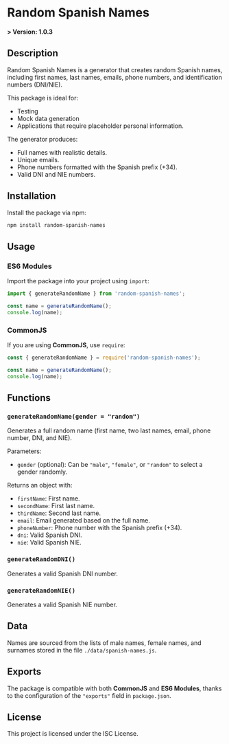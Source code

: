 
# Random Spanish Names

**> Version: 1.0.3**

## Description

Random Spanish Names is a generator that creates random Spanish names, including first names, last names, emails, phone numbers, and identification numbers (DNI/NIE). 

This package is ideal for:
- Testing
- Mock data generation
- Applications that require placeholder personal information.

The generator produces:
- Full names with realistic details.
- Unique emails.
- Phone numbers formatted with the Spanish prefix (+34).
- Valid DNI and NIE numbers.

## Installation

Install the package via npm:

```bash
npm install random-spanish-names
```

## Usage

### ES6 Modules

Import the package into your project using `import`:

```javascript
import { generateRandomName } from 'random-spanish-names';

const name = generateRandomName();
console.log(name);
```

### CommonJS

If you are using **CommonJS**, use `require`:

```javascript
const { generateRandomName } = require('random-spanish-names');

const name = generateRandomName();
console.log(name);
```

## Functions

### `generateRandomName(gender = "random")`

Generates a full random name (first name, two last names, email, phone number, DNI, and NIE).

Parameters:
- `gender` (optional): Can be `"male"`, `"female"`, or `"random"` to select a gender randomly.

Returns an object with:
- `firstName`: First name.
- `secondName`: First last name.
- `thirdName`: Second last name.
- `email`: Email generated based on the full name.
- `phoneNumber`: Phone number with the Spanish prefix (+34).
- `dni`: Valid Spanish DNI.
- `nie`: Valid Spanish NIE.

### `generateRandomDNI()`

Generates a valid Spanish DNI number.

### `generateRandomNIE()`

Generates a valid Spanish NIE number.

## Data

Names are sourced from the lists of male names, female names, and surnames stored in the file `./data/spanish-names.js`.

## Exports

The package is compatible with both **CommonJS** and **ES6 Modules**, thanks to the configuration of the `"exports"` field in `package.json`.

## License

This project is licensed under the ISC License.
